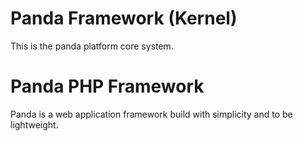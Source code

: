 # Panda Framework (Kernel)
This is the panda platform core system.

# Panda PHP Framework
Panda is a web application framework build with simplicity and to be lightweight.
